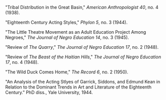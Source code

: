 "Tribal Distribution in the Great Basin," *American Anthropologist 40*, no. 4 (1938).

"Eighteenth Century Acting Styles," *Phylon 5*, no. 3 (1944).

"The Little Theatre Movement as an Adult Education Project Among Negroes," *The Journal of Negro Education 14*, no. 3 (1945).

"Review of *The Quarry*," *The Journal of Negro Education 17*, no. 2 (1948).

"Review of *The Beast of the Haitian Hills*," *The Journal of Negro Education 17*, no. 4 (1948).

"The Wild Duck Comes Home," *The Record 6*, no. 2 (1950).

"An Analysis of the Acting Stlyes of Garrick, Siddons, and Edmund Kean in Relation to the Dominant Trends in Art and Literature of the Eighteenth Century." PhD diss., Yale University, 1944.
